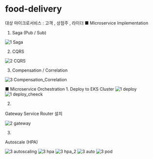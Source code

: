 # food-delivery






대상 마이크로서비스 : 고객 , 상점주 , 라이더
■
Microservice Implementation
1. Saga (Pub / Sub)

![1 Saga](https://user-images.githubusercontent.com/16378278/218912732-2269d8d5-5591-4b66-8dab-b2f424442ea4.PNG)


2. CQRS

![2 CQRS](https://user-images.githubusercontent.com/16378278/218912735-4dd8aa9e-df8b-4174-9dee-4509a0e5c587.PNG)

3. Compensation / Correlation

![3 Compensation_Correlation](https://user-images.githubusercontent.com/16378278/218912742-57b7ca19-1137-487b-bfab-07ca86a3cca3.PNG)

■
Microservice Orchestration
1.
Deploy to EKS Cluster
![1 deploy](https://user-images.githubusercontent.com/16378278/218912724-198e2c6c-4e6a-4a44-a031-d14a371d2053.PNG)
![1 deploy_cheeck](https://user-images.githubusercontent.com/16378278/218912729-4254145c-3d11-4b11-bbb0-6e276b3f9c2f.PNG)


2.
Gateway Service Router 설치

![2 gateway](https://user-images.githubusercontent.com/16378278/218912736-bacaf195-cd70-4cc7-9d5e-f6d4f2374b2d.PNG)

3.
Autoscale (HPA)

![3 autoscaling](https://user-images.githubusercontent.com/16378278/218912740-2ad31080-4dd2-4ca1-a7e8-2361331b3d22.PNG)
![3 hpa](https://user-images.githubusercontent.com/16378278/218912745-2b14120d-cefe-40ec-8ec6-2901b932b108.PNG)
![3 hpa_2](https://user-images.githubusercontent.com/16378278/218912748-3f19e7a4-597b-40db-bec0-52690b6f75dd.PNG)
![3 auto](https://user-images.githubusercontent.com/16378278/218912738-f43497e7-746e-4163-8516-7abe41a0b8df.PNG)
![3 pod](https://user-images.githubusercontent.com/16378278/218912749-0645c8ad-8be9-4206-a36b-4fbf9a1a144f.PNG)


